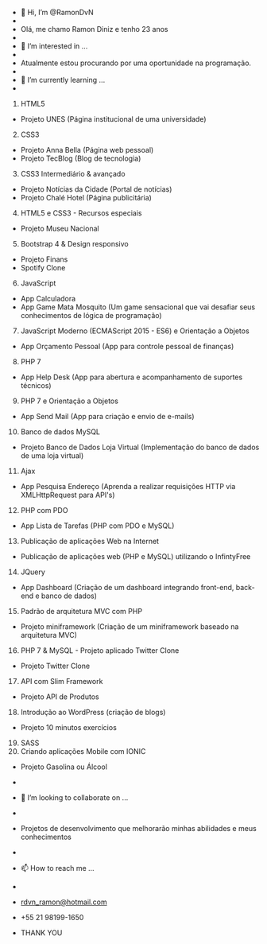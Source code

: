 - 👋 Hi, I’m @RamonDvN
- 
- Olá, me chamo Ramon Diniz e tenho 23 anos
- 
- 👀 I’m interested in ...
-
-  Atualmente estou procurando por uma oportunidade na programação.
-
- 🌱 I’m currently learning ...
-
1) HTML5
- Projeto UNES (Página institucional de uma universidade)
2) CSS3
- Projeto Anna Bella (Página web pessoal)
- Projeto TecBlog (Blog de tecnologia)
3) CSS3 Intermediário & avançado
- Projeto Notícias da Cidade (Portal de notícias)
- Projeto Chalé Hotel (Página publicitária)
4) HTML5 e CSS3 - Recursos especiais
  - Projeto Museu Nacional
5) Bootstrap 4 & Design responsivo
- Projeto Finans
- Spotify Clone
6) JavaScript
- App Calculadora
- App Game Mata Mosquito (Um game sensacional que vai desafiar seus conhecimentos de lógica de programação)
7) JavaScript Moderno (ECMAScript 2015 - ES6) e Orientação a Objetos
- App Orçamento Pessoal (App para controle pessoal de finanças)
8) PHP 7
- App Help Desk (App para abertura e acompanhamento de suportes técnicos)
9) PHP 7 e Orientação a Objetos
- App Send Mail (App para criação e envio de e-mails)
10) Banco de dados MySQL
- Projeto Banco de Dados Loja Virtual (Implementação do banco de dados de uma loja virtual)
11) Ajax
- App Pesquisa Endereço (Aprenda a realizar requisições HTTP via XMLHttpRequest para API's)
12) PHP com PDO
- App Lista de Tarefas (PHP com PDO e MySQL)
13) Publicação de aplicações Web na Internet
  - Publicação de aplicações web (PHP e MySQL) utilizando o InfintyFree
14) JQuery
- App Dashboard (Criação de um dashboard integrando front-end, back-end e banco de dados)
15) Padrão de arquitetura MVC com PHP
- Projeto miniframework (Criação de um miniframework baseado na arquitetura MVC)
16) PHP 7 & MySQL - Projeto aplicado Twitter Clone
- Projeto Twitter Clone
17) API com Slim Framework
- Projeto API de Produtos
18) Introdução ao WordPress (criação de blogs)
- Projeto 10 minutos exercícios
19) SASS
20) Criando aplicações Mobile com IONIC
- Projeto Gasolina ou Álcool
- 
- 💞️ I’m looking to collaborate on ...
- 
- Projetos de desenvolvimento que melhorarão minhas abilidades e meus conhecimentos
- 
- 📫 How to reach me ...
- 
- rdvn_ramon@hotmail.com
- +55 21 98199-1650

- THANK YOU

<!---
RamonDvN/RamonDvN is a ✨ special ✨ repository because its `README.md` (this file) appears on your GitHub profile.
You can click the Preview link to take a look at your changes.
--->
